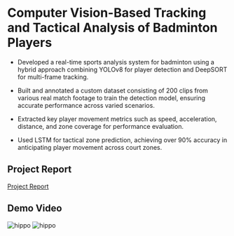# Computer Vision-Based Tracking and Tactical Analysis of Badminton Players
- Developed a real-time sports analysis system for badminton using a hybrid approach combining YOLOv8 for player detection and DeepSORT for multi-frame tracking.

- Built and annotated a custom dataset consisting of 200 clips from various real match footage to train the detection model, ensuring accurate performance across varied scenarios.

- Extracted key player movement metrics such as speed, acceleration, distance, and zone coverage for performance evaluation.

- Used LSTM for tactical zone prediction, achieving over 90% accuracy in anticipating player movement across court zones.
## Project Report
[Project Report](ProjectReport__A_Hybrid_Approach_for_Real_Time_Sports_Analysis.pdf)
## Demo Video
![hippo](deepsort_output.gif)
![hippo](dashboard_analytics_video.gif)


